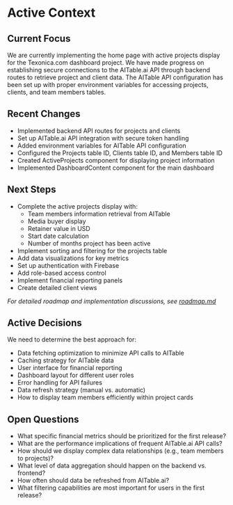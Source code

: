 # Active Context

## Current Focus
We are currently implementing the home page with active projects display for the Texonica.com dashboard project. We have made progress on establishing secure connections to the AITable.ai API through backend routes to retrieve project and client data. The AITable API configuration has been set up with proper environment variables for accessing projects, clients, and team members tables.

## Recent Changes
- Implemented backend API routes for projects and clients
- Set up AITable.ai API integration with secure token handling
- Added environment variables for AITable API configuration
- Configured the Projects table ID, Clients table ID, and Members table ID
- Created ActiveProjects component for displaying project information
- Implemented DashboardContent component for the main dashboard

## Next Steps
- Complete the active projects display with:
  - Team members information retrieval from AITable
  - Media buyer display
  - Retainer value in USD
  - Start date calculation
  - Number of months project has been active
- Implement sorting and filtering for the projects table
- Add data visualizations for key metrics
- Set up authentication with Firebase
- Add role-based access control
- Implement financial reporting panels
- Create detailed client views

*For detailed roadmap and implementation discussions, see [roadmap.md](roadmap.md)*

## Active Decisions
We need to determine the best approach for:
- Data fetching optimization to minimize API calls to AITable
- Caching strategy for AITable data
- User interface for financial reporting
- Dashboard layout for different user roles
- Error handling for API failures
- Data refresh strategy (manual vs. automatic)
- How to display team members efficiently within project cards

## Open Questions
- What specific financial metrics should be prioritized for the first release?
- What are the performance implications of frequent AITable.ai API calls?
- How should we display complex data relationships (e.g., team members to projects)?
- What level of data aggregation should happen on the backend vs. frontend?
- How often should data be refreshed from AITable.ai?
- What filtering capabilities are most important for users in the first release? 